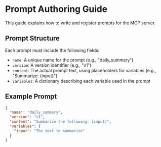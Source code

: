 # Prompt Authoring Guide

This guide explains how to write and register prompts for the MCP server.

## Prompt Structure

Each prompt must include the following fields:

- `name`: A unique name for the prompt (e.g., "daily_summary")
- `version`: A version identifier (e.g., "v1")
- `content`: The actual prompt text, using placeholders for variables (e.g., "Summarize: {input}")
- `variables`: A dictionary describing each variable used in the prompt

## Example Prompt

```json
{
  "name": "daily_summary",
  "version": "v1",
  "content": "Summarize the following: {input}",
  "variables": {
    "input": "The text to summarize"
  }
}
